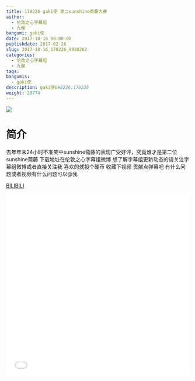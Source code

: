 ```yaml
---
title: 170226 gaki使 第二sunshine斋藤大赛
author: 
  - 伦敦之心字幕组
  - 九條
bangumi: gaki使
date: 2017-10-16 00:00:00
publishdate: 2017-02-26
slug: 2017-10-16_170226_9938262
categories: 
  - 伦敦之心字幕组
  - 九條
tags: 
bangumis: 
  - gaki使
description: gaki使&#8226;170226
weight: 29774
---
```


![](https://i.imgur.com/DdMhNhx.jpg)

# 简介  
去年年末24小时不准笑中sunshine斋藤的表现广受好评，究竟谁才是第二位sunshine斋藤 下载地址在伦敦之心字幕组微博 想了解字幕组更新动态的请关注字幕组微博或者直接关注我 喜欢的就投个硬币 收藏下视频 贡献点弹幕吧
有什么问题或者视频有什么问题可以@我

  [BILIBILI](https://www.bilibili.com/video/av9938262/)


<div class="vcontainer">  <iframe class='video' src="//www.bilibili.com/blackboard/player.html?aid=9938262" width="100%" height="500" frameborder="0" allowfullscreen="allowfullscreen"></iframe></div>
